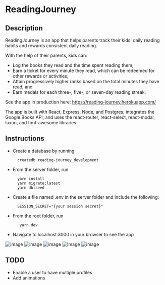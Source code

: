 # ReadingJourney
## Description
ReadingJourney is an app that helps parents track their kids' daily reading habits and rewards consistent daily reading. 

With the help of their parents, kids can:
* Log the books they read and the time spent reading them;
* Earn a ticket for every minute they read, which can be redeemed for other rewards or activities;
* Attain progressively higher ranks based on the total minutes they have read; and
* Earn medals for each three-, five-, or seven-day reading streak.

See the app in production here: https://reading-journey.herokuapp.com/

The app is built with React, Express, Node, and Postgres; integrates the Google Books API; and uses the react-router, react-select, react-modal, luxon, and font-awesome libraries. 

## Instructions

* Create a database by running 

        createdb reading-journey_development
        
* From the server folder, run 
 
        yarn install 
        yarn migrate:latest 
        yarn db:seed

* Create a file named .env in the server folder and include the following: 

        SESSION_SECRET="{your session secret}"
        
* From the root folder, run 
 
         yarn dev
         
* Navigate to localhost:3000 in your browser to see the app

![image](https://user-images.githubusercontent.com/22434679/156003801-507079c4-1474-40ab-979a-87cddbb576a0.png)
![image](https://user-images.githubusercontent.com/22434679/156005283-596369d2-2c70-4e45-89c4-2cef10b7ab4a.png)
![image](https://user-images.githubusercontent.com/22434679/156005310-1bee9e24-551d-44d3-95ca-d9223ed2495f.png)
![image](https://user-images.githubusercontent.com/22434679/156005416-6b118062-5135-4426-9680-6031c6a82af8.png)
![image](https://user-images.githubusercontent.com/22434679/156005497-0cc4bfc9-9b74-4cba-b99f-7a087cdd21e5.png)
## TODO
* Enable a user to have multiple profiles
* Add animations
